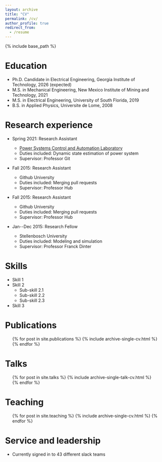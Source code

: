 ```yaml
---
layout: archive
title: "CV"
permalink: /cv/
author_profile: true
redirect_from:
  - /resume
---
```


{% include base_path %}

Education
======
* Ph.D. Candidate in Electrical Engineering, Georgia Institute of Technology, 2026 (expected)
* M.S. in Mechanical Engineering, New Mexico Institute of Mining and Technology, 2021
* M.S. in Electrical Engineering, University of South Florida, 2019
* B.S. in Applied Physics, Universite de Lome, 2008
  
  
  

Research experience
======
* Spring 2021: Research Assistant
  * [Power Systems Control and Automation Laboratory](https://pscal.ece.gatech.edu/)
  * Duties included: Dynamic state estimation of power system
  * Supervisor: Professor Git

* Fall 2015: Research Assistant
  * Github University
  * Duties included: Merging pull requests
  * Supervisor: Professor Hub
 
* Fall 2015: Research Assistant
  * Github University
  * Duties included: Merging pull requests
  * Supervisor: Professor Hub

* Jan--Dec 2015: Research Fellow
  * Stellenbosch University
  * Duties included: Modeling and simulation
  * Supervisor: Professor Franck Dinter
  
Skills
======
* Skill 1
* Skill 2
  * Sub-skill 2.1
  * Sub-skill 2.2
  * Sub-skill 2.3
* Skill 3

Publications
======
  <ul>{% for post in site.publications %}
    {% include archive-single-cv.html %}
  {% endfor %}</ul>
  
Talks
======
  <ul>{% for post in site.talks %}
    {% include archive-single-talk-cv.html %}
  {% endfor %}</ul>
  
Teaching
======
  <ul>{% for post in site.teaching %}
    {% include archive-single-cv.html %}
  {% endfor %}</ul>
  
Service and leadership
======
* Currently signed in to 43 different slack teams
